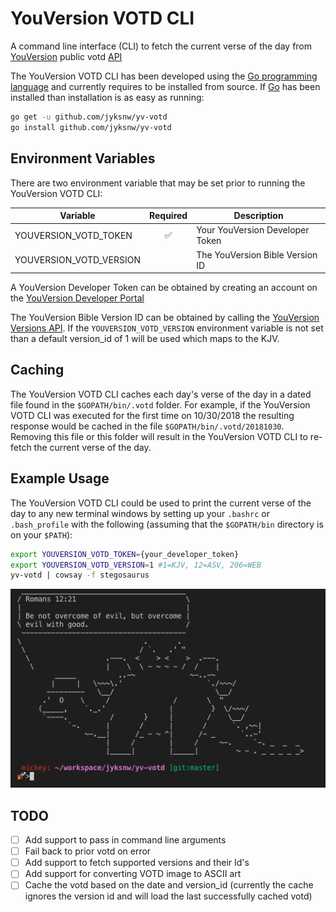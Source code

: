 # YouVersion VOTD CLI

A command line interface (CLI) to fetch the current verse of the day from [YouVersion](https://www.youversion.com) public votd [API](https://developers.youversion.com)

The YouVersion VOTD CLI has been developed using the [Go programming language](https://golang.org) and currently requires to be installed from source. If [Go](https://golang.org/doc/install#install) has been installed than installation is as easy as running:

```bash
go get -u github.com/jyksnw/yv-votd
go install github.com/jyksnw/yv-votd
```

## Environment Variables

There are two environment variable that may be set prior to running the YouVersion VOTD CLI:

| Variable  | Required  | Description  |
|---|:---:|---|
| YOUVERSION_VOTD_TOKEN   | ✅ |  Your YouVersion Developer Token|
| YOUVERSION_VOTD_VERSION | | The YouVersion Bible Version ID|

A YouVersion Developer Token can be obtained by creating an account on the [YouVersion Developer Portal](https://developers.youversion.com)

The YouVersion Bible Version ID can be obtained by calling the [YouVersion Versions API](https://yv-public-api-docs.netlify.com/api/versions.html). If the `YOUVERSION_VOTD_VERSION` environment variable is not set than a default version_id of 1 will be used which maps to the KJV.

## Caching

The YouVersion VOTD CLI caches each day's verse of the day in a dated file found in the `$GOPATH/bin/.votd` folder. For example, if the YouVersion VOTD CLI was executed for the first time on 10/30/2018 the resulting response would be cached in the file `$GOPATH/bin/.votd/20181030`. Removing this file or this folder will result in the YouVersion VOTD CLI to re-fetch the current verse of the day.

## Example Usage

The YouVersion VOTD CLI could be used to print the current verse of the day to any new terminal windows by setting up your `.bashrc` or `.bash_profile` with the following (assuming that the `$GOPATH/bin` directory is on your `$PATH`):

```bash
export YOUVERSION_VOTD_TOKEN={your_developer_token}
export YOUVERSION_VOTD_VERSION=1 #1=KJV, 12=ASV, 206=WEB
yv-votd | cowsay -f stegosaurus
```

![YouVersion VOTD CLI Stegosaurus](images/yv_votd_stegasaurus.png)

## TODO

- [ ] Add support to pass in command line arguments
- [ ] Fail back to prior votd on error
- [ ] Add support to fetch supported versions and their Id's
- [ ] Add support for converting VOTD image to ASCII art
- [ ] Cache the votd based on the date and version_id (currently the cache ignores the version id and will load the last successfully cached votd)
